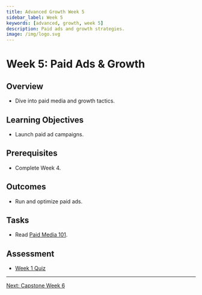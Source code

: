 ```yaml
---
title: Advanced Growth Week 5
sidebar_label: Week 5
keywords: [advanced, growth, week 5]
description: Paid ads and growth strategies.
image: /img/logo.svg
---
```


# Week 5: Paid Ads & Growth

## Overview
- Dive into paid media and growth tactics.

## Learning Objectives
- Launch paid ad campaigns.

## Prerequisites
- Complete Week 4.

## Outcomes
- Run and optimize paid ads.

## Tasks
- Read [Paid Media 101](../modules/paid-ads/paid-media-101.md).

## Assessment
- [Week 1 Quiz](../quizzes/week1-quiz.md)

---

[Next: Capstone Week 6](capstone-week6.md)
